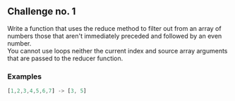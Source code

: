 ## Challenge no. 1

Write a function that uses the reduce method to filter out from an array of numbers those that aren't immediately preceded and followed by an even number.\
You cannot use loops neither the current index and source array arguments that are passed to the reducer function.

### Examples

```js
[1,2,3,4,5,6,7] -> [3, 5]
```
